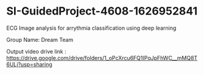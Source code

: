 # SI-GuidedProject-4608-1626952841

ECG Image analysis for arrythmia classification using deep learning

Group Name: Dream Team

Output video drive link : https://drive.google.com/drive/folders/1_oPcXrcu6FQ1IPqJpFhWC__mMQ8T6ULj?usp=sharing
